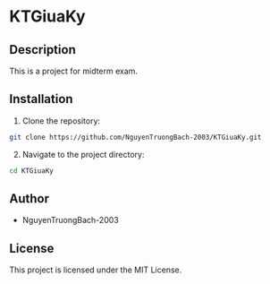 # KTGiuaKy

## Description

This is a project for midterm exam.

## Installation

1. Clone the repository:

```bash
git clone https://github.com/NguyenTruongBach-2003/KTGiuaKy.git
```

2. Navigate to the project directory:

```bash
cd KTGiuaKy
```

## Author

- NguyenTruongBach-2003

## License

This project is licensed under the MIT License.
